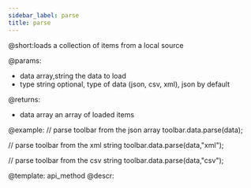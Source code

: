 ```yaml
---
sidebar_label: parse
title: parse
---          
```


@short:loads a collection of items from a local source

@params:
- data 		array,string		the data to load
- type		string		optional, type of data (json, csv, xml), json by default

@returns: 
- data		array		an array of loaded items	


@example:
// parse toolbar from the json array
toolbar.data.parse(data);

// parse toolbar from the xml string
toolbar.data.parse(data,"xml");

// parse toolbar from the csv string
toolbar.data.parse(data,"csv");

@template: api_method
@descr:

